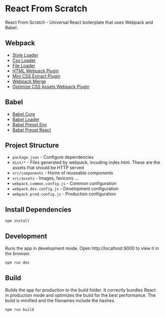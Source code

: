 # React From Scratch

React From Scratch - Universal React boilerplate that uses Webpack and Babel.

## Webpack

* [Style Loader](https://www.npmjs.com/package/style-loader)
* [Css Loader](https://www.npmjs.com/package/css-loader)
* [File Loader](https://www.npmjs.com/package/file-loader)
* [HTML Webpack Plugin](https://www.npmjs.com/package/html-webpack-plugin)
* [Mini CSS Extract Plugin](https://www.npmjs.com/package/mini-css-extract-plugin)
* [Webpack Merge](https://www.npmjs.com/package/webpack-merge)
* [Optimize CSS Assets Webpack Plugin](https://www.npmjs.com/package/optimize-css-assets-webpack-plugin)

## Babel

* [Babel Core](https://www.npmjs.com/package/@babel/core)
* [Babel Loader](https://www.npmjs.com/package/babel-loader)
* [Babel Preset Env](https://www.npmjs.com/package/@babel/preset-env)
* [Babel Preset React](https://www.npmjs.com/package/@babel/preset-react)

## Project Structure
* ```package.json``` - Configure dependencies
* ```dist/*``` - Files generated by webpack, incuding index.html. These are the assets that should be HTTP served
* ```src/components``` - Home of reuseable components
* ```src/assets``` - Images, favicons ...
* ```webpack.common.config.js``` - Common configuration
* ```webpack.dev.config.js``` - Development configuration
* ```webpack.prod.config.js``` - Production configuration

## Install Dependencies

```js
npm install
```

## Development

Runs the app in development mode. Open http://localhost:9000 to view it in the browser.

```js
npm run dev
```

## Build

Builds the app for production to the build folder. It correctly bundles React in production mode and optimizes the build for the best performance. The build is minified and the filenames include the hashes.

```js
npm run build
```